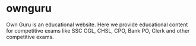 # ownguru
Own Guru is an educational website. Here we provide educational content for competitive exams like SSC CGL, CHSL, CPO, Bank PO, Clerk and other competitive exams.

